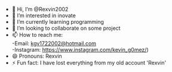 - 👋 Hi, I’m @Rexvin2002
- 👀 I’m interested in inovate
- 🌱 I’m currently learning programming
- 💞️ I’m looking to collaborate on some project
- 📫 How to reach me: <br>
      -Email: kgv1722002@hotmail.com <br>
      -Instagram: https://www.instagram.com/kevin_g0mez/)
- 😄 Pronouns: Rexvin
- ⚡ Fun fact: I have lost everything from my old account 'Rexvin'

<!---
Rexvin2002/Rexvin2002 is a ✨ special ✨ repository because its `README.md` (this file) appears on your GitHub profile.
You can click the Preview link to take a look at your changes.
--->
